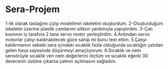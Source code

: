 # Sera-Projem
1-ilk olarak taslağımı çizip modelimin iskeletini oluşturdum.
2-Oluşturduğum iskeletin üzerine plastik camlarımı silikon yardımıyla yapıştırdım.
3-Çatı kısmının iç tarafına 2 tane servo motor yerleştirdim.
4.Ardından servo motorlar çatıyı kaldırabilecek güce sahip mi bunu test ettim.
5.Çatıyı kaldırmamın sebebi sera içindeki sıcaklık fazla olduğunda sıcaklığın çatıdan gelen hava sayesinde düşürmeyi amaçlıyorum.
6.Sıcaklık ve nem sensörüyle sıcaklık ven nem değerlerini ölçtüm ve sıcaklık eğerki 30 derecenin üstüne çıkarsa çatının açılmasını sağladım.
